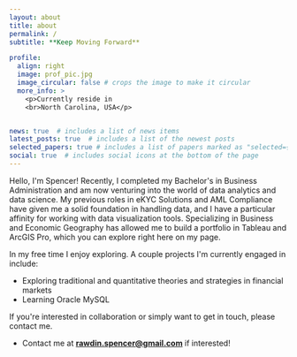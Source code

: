 ```yaml
---
layout: about
title: about
permalink: /
subtitle: **Keep Moving Forward**

profile:
  align: right
  image: prof_pic.jpg
  image_circular: false # crops the image to make it circular
  more_info: >
    <p>Currently reside in 
    <br>North Carolina, USA</p>


news: true  # includes a list of news items
latest_posts: true  # includes a list of the newest posts
selected_papers: true # includes a list of papers marked as "selected={true}"
social: true  # includes social icons at the bottom of the page
---
```


Hello, I'm Spencer! Recently, I completed my Bachelor's in Business Administration and am now venturing into the world of data analytics and data science. My previous roles in eKYC Solutions and AML Compliance have given me a solid foundation in handling data, and I have a particular affinity for working with data visualization tools. Specializing in Business and Economic Geography has allowed me to build a portfolio in Tableau and ArcGIS Pro, which you can explore right here on my page. 

In my free time I enjoy exploring. 
A couple projects I'm currently engaged in include:
  * Exploring traditional and quantitative theories and strategies in financial markets
  * Learning Oracle MySQL

If you're interested in collaboration or simply want to get in touch, please contact me. 
* Contact me at **rawdin.spencer@gmail.com** if interested!
